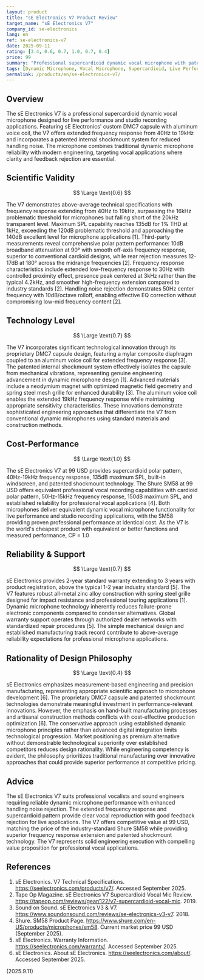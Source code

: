 ```yaml
---
layout: product
title: "sE Electronics V7 Product Review"
target_name: "sE Electronics V7"
company_id: se-electronics
lang: en
ref: se-electronics-v7
date: 2025-09-11
rating: [3.4, 0.6, 0.7, 1.0, 0.7, 0.4]
price: 99
summary: "Professional supercardioid dynamic vocal microphone with patented shockmount technology and aluminum voice coil, offering solid performance with moderate cost-effectiveness at 99 USD"
tags: [Dynamic Microphone, Vocal Microphone, Supercardioid, Live Performance, Studio Recording, Handheld]
permalink: /products/en/se-electronics-v7/
---
```


## Overview

The sE Electronics V7 is a professional supercardioid dynamic vocal microphone designed for live performance and studio recording applications. Featuring sE Electronics' custom DMC7 capsule with aluminum voice coil, the V7 offers extended frequency response from 40Hz to 19kHz and incorporates a patented internal shockmount system for reduced handling noise. The microphone combines traditional dynamic microphone reliability with modern engineering, targeting vocal applications where clarity and feedback rejection are essential.

## Scientific Validity

$$ \Large \text{0.6} $$

The V7 demonstrates above-average technical specifications with frequency response extending from 40Hz to 19kHz, surpassing the 16kHz problematic threshold for microphones but falling short of the 20kHz transparent level. Maximum SPL capability reaches 135dB for 1% THD at 1kHz, exceeding the 120dB problematic threshold and approaching the 140dB excellent level for microphone applications [1]. Third-party measurements reveal comprehensive polar pattern performance: 10dB broadband attenuation at 90° with smooth off-axis frequency response, superior to conventional cardioid designs, while rear rejection measures 12-17dB at 180° across the midrange frequencies [2]. Frequency response characteristics include extended low-frequency response to 30Hz with controlled proximity effect, presence peak centered at 3kHz rather than the typical 4.2kHz, and smoother high-frequency extension compared to industry standards [2]. Handling noise rejection demonstrates 50Hz center frequency with 10dB/octave rolloff, enabling effective EQ correction without compromising low-mid frequency content [2].

## Technology Level

$$ \Large \text{0.7} $$

The V7 incorporates significant technological innovation through its proprietary DMC7 capsule design, featuring a mylar composite diaphragm coupled to an aluminum voice coil for extended frequency response [3]. The patented internal shockmount system effectively isolates the capsule from mechanical vibrations, representing genuine engineering advancement in dynamic microphone design [1]. Advanced materials include a neodymium magnet with optimized magnetic field geometry and spring steel mesh grille for enhanced durability [3]. The aluminum voice coil enables the extended 19kHz frequency response while maintaining appropriate sensitivity characteristics. These innovations demonstrate sophisticated engineering approaches that differentiate the V7 from conventional dynamic microphones using standard materials and construction methods.

## Cost-Performance

$$ \Large \text{1.0} $$

The sE Electronics V7 at 99 USD provides supercardioid polar pattern, 40Hz-19kHz frequency response, 135dB maximum SPL, built-in windscreen, and patented shockmount technology. The Shure SM58 at 99 USD offers equivalent professional vocal recording capabilities with cardioid polar pattern, 50Hz-15kHz frequency response, 150dB maximum SPL, and established reliability for professional vocal applications [4]. Both microphones deliver equivalent dynamic vocal microphone functionality for live performance and studio recording applications, with the SM58 providing proven professional performance at identical cost. As the V7 is the world's cheapest product with equivalent or better functions and measured performance, CP = 1.0

## Reliability & Support

$$ \Large \text{0.7} $$

sE Electronics provides 2-year standard warranty extending to 3 years with product registration, above the typical 1-2 year industry standard [5]. The V7 features robust all-metal zinc alloy construction with spring steel grille designed for impact resistance and professional touring applications [1]. Dynamic microphone technology inherently reduces failure-prone electronic components compared to condenser alternatives. Global warranty support operates through authorized dealer networks with standardized repair procedures [5]. The simple mechanical design and established manufacturing track record contribute to above-average reliability expectations for professional microphone applications.

## Rationality of Design Philosophy

$$ \Large \text{0.4} $$

sE Electronics emphasizes measurement-based engineering and precision manufacturing, representing appropriate scientific approach to microphone development [6]. The proprietary DMC7 capsule and patented shockmount technologies demonstrate meaningful investment in performance-relevant innovations. However, the emphasis on hand-built manufacturing processes and artisanal construction methods conflicts with cost-effective production optimization [6]. The conservative approach using established dynamic microphone principles rather than advanced digital integration limits technological progression. Market positioning as premium alternative without demonstrable technological superiority over established competitors reduces design rationality. While engineering competency is evident, the philosophy prioritizes traditional manufacturing over innovative approaches that could provide superior performance at competitive pricing.

## Advice

The sE Electronics V7 suits professional vocalists and sound engineers requiring reliable dynamic microphone performance with enhanced handling noise rejection. The extended frequency response and supercardioid pattern provide clear vocal reproduction with good feedback rejection for live applications. The V7 offers competitive value at 99 USD, matching the price of the industry-standard Shure SM58 while providing superior frequency response extension and patented shockmount technology. The V7 represents solid engineering execution with compelling value proposition for professional vocal applications.

## References

1. sE Electronics. V7 Technical Specifications. https://seelectronics.com/products/v7/. Accessed September 2025.
2. Tape Op Magazine. sE Electronics V7 Supercardioid Vocal Mic Review. https://tapeop.com/reviews/gear/122/v7-supercardioid-vocal-mic. 2019.
3. Sound on Sound. sE Electronics V3 & V7. https://www.soundonsound.com/reviews/se-electronics-v3-v7. 2018.
4. Shure. SM58 Product Page. https://www.shure.com/en-US/products/microphones/sm58. Current market price 99 USD (September 2025).
5. sE Electronics. Warranty Information. https://seelectronics.com/warranty/. Accessed September 2025.
6. sE Electronics. About sE Electronics. https://seelectronics.com/about/. Accessed September 2025.

(2025.9.11)